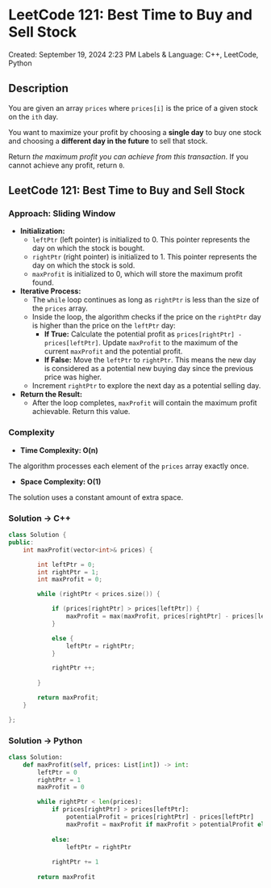 # LeetCode 121: Best Time to Buy and Sell Stock

Created: September 19, 2024 2:23 PM
Labels & Language: C++, LeetCode, Python

## Description

You are given an array `prices` where `prices[i]` is the price of a given stock on the `ith` day.

You want to maximize your profit by choosing a **single day** to buy one stock and choosing a **different day in the future** to sell that stock.

Return *the maximum profit you can achieve from this transaction*. If you cannot achieve any profit, return `0`.

## LeetCode 121: Best Time to Buy and Sell Stock

### Approach: Sliding Window

- **Initialization:**
    - `leftPtr` (left pointer) is initialized to 0. This pointer represents the day on which the stock is bought.
    - `rightPtr` (right pointer) is initialized to 1. This pointer represents the day on which the stock is sold.
    - `maxProfit` is initialized to 0, which will store the maximum profit found.
- **Iterative Process:**
    - The `while` loop continues as long as `rightPtr` is less than the size of the `prices` array.
    - Inside the loop, the algorithm checks if the price on the `rightPtr` day is higher than the price on the `leftPtr` day:
        - **If True:** Calculate the potential profit as `prices[rightPtr] - prices[leftPtr]`. Update `maxProfit` to the maximum of the current `maxProfit` and the potential profit.
        - **If False:** Move the `leftPtr` to `rightPtr`. This means the new day is considered as a potential new buying day since the previous price was higher.
    - Increment `rightPtr` to explore the next day as a potential selling day.
- **Return the Result:**
    - After the loop completes, `maxProfit` will contain the maximum profit achievable. Return this value.

### Complexity

- **Time Complexity: O(n)**

The algorithm processes each element of the `prices` array exactly once.

- **Space Complexity: O(1)**

The solution uses a constant amount of extra space.

### Solution → C++

```cpp
class Solution {
public:
    int maxProfit(vector<int>& prices) {

        int leftPtr = 0;
        int rightPtr = 1;
        int maxProfit = 0;

        while (rightPtr < prices.size()) {

            if (prices[rightPtr] > prices[leftPtr]) {
                maxProfit = max(maxProfit, prices[rightPtr] - prices[leftPtr]);
            }

            else {
                leftPtr = rightPtr;
            }

            rightPtr ++;
            
        }

        return maxProfit;
    }

};
```

### Solution → Python

```python
class Solution:
    def maxProfit(self, prices: List[int]) -> int:
        leftPtr = 0
        rightPtr = 1
        maxProfit = 0

        while rightPtr < len(prices):
            if prices[rightPtr] > prices[leftPtr]:
                potentialProfit = prices[rightPtr] - prices[leftPtr]
                maxProfit = maxProfit if maxProfit > potentialProfit else potentialProfit
            
            else:
                leftPtr = rightPtr
            
            rightPtr += 1
        
        return maxProfit
```